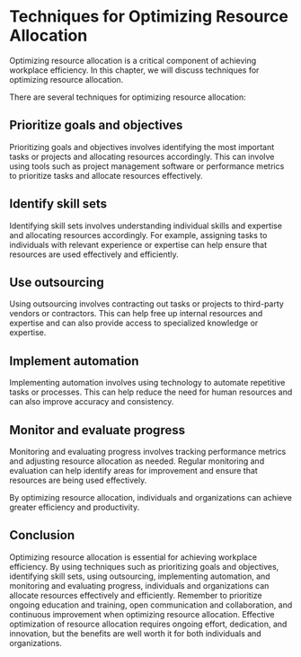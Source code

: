 Techniques for Optimizing Resource Allocation
========================================================================================

Optimizing resource allocation is a critical component of achieving workplace efficiency. In this chapter, we will discuss techniques for optimizing resource allocation.

There are several techniques for optimizing resource allocation:

## Prioritize goals and objectives

Prioritizing goals and objectives involves identifying the most important tasks or projects and allocating resources accordingly. This can involve using tools such as project management software or performance metrics to prioritize tasks and allocate resources effectively.

## Identify skill sets

Identifying skill sets involves understanding individual skills and expertise and allocating resources accordingly. For example, assigning tasks to individuals with relevant experience or expertise can help ensure that resources are used effectively and efficiently.

## Use outsourcing

Using outsourcing involves contracting out tasks or projects to third-party vendors or contractors. This can help free up internal resources and expertise and can also provide access to specialized knowledge or expertise.

## Implement automation

Implementing automation involves using technology to automate repetitive tasks or processes. This can help reduce the need for human resources and can also improve accuracy and consistency.

## Monitor and evaluate progress

Monitoring and evaluating progress involves tracking performance metrics and adjusting resource allocation as needed. Regular monitoring and evaluation can help identify areas for improvement and ensure that resources are being used effectively.

By optimizing resource allocation, individuals and organizations can achieve greater efficiency and productivity.

Conclusion
----------

Optimizing resource allocation is essential for achieving workplace efficiency. By using techniques such as prioritizing goals and objectives, identifying skill sets, using outsourcing, implementing automation, and monitoring and evaluating progress, individuals and organizations can allocate resources effectively and efficiently. Remember to prioritize ongoing education and training, open communication and collaboration, and continuous improvement when optimizing resource allocation. Effective optimization of resource allocation requires ongoing effort, dedication, and innovation, but the benefits are well worth it for both individuals and organizations.
